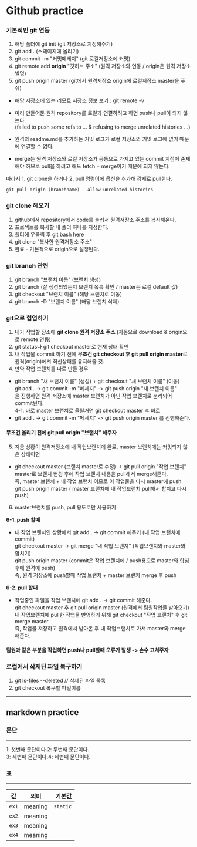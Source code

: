 <h1> Github practice </h1>

<h3> 기본적인 git 연동 </h3>

1. 해당 폴더에 git init (git 저장소로 지정해주기)
2. git add . (스테이지에 올리기)
3. git commit -m "커밋메세지" (git 로컬저장소에 커밋)
4. git remote add <b>origin</b> "깃허브 주소" (원격 저장소와 연동 / origin은 원격 저장소 별명)
5. git push origin master (git에서 원격저장소 origin에 로컬저장소 master을 푸쉬)

- 해당 저장소에 있는 리모트 저장소 정보 보기 : git remote -v

- 미리 만들어둔 원격 repository를 로컬과 연결하려고 하면 push나 pull이 되지 않는다.<br>
(failed to push some refs to ... & refusing to merge unrelated histories ...)
- 원격의 readme.md를 추가하는 커밋 로그가 로컬 저장소의 커밋 로그에 없기 때문에 연결할 수 없다.
- merge는 원격 저장소와 로컬 저장소가 공통으로 가지고 있는 commit 지점이 존재해야 하므로 pull을 하려고 해도 fetch + merge이기 때문에 되지 않는다.

따라서 1. git clone을 하거나 2. pull 명령어에 옵션을 추가해 강제로 pull한다.
~~~
git pull origin (branchname) --allow-unrelated-histories
~~~

<h3> git clone 해오기 </h3>

1. github에서 repository에서 code를 눌러서 원격저장소 주소를 복사해온다.
2. 프로젝트를 복사할 내 폴더 하나를 지정한다.
3. 폴더에 우클릭 후 git bash here
4. git clone "복사한 원격저장소 주소"
5. 완료 - 기본적으로 origin으로 설정된다.

<h3> git branch 관련 </h3>

1. git branch "브랜치 이름" (브랜치 생성)
2. git branch (잘 생성되었는지 브랜치 목록 확인 / master는 로컬 default 값)
3. git checkout "브랜치 이름" (해당 브랜치로 이동)
4. git branch -D "브랜치 이름" (해당 브랜치 삭제)

<h3> git으로 협업하기 </h3>

1. 내가 작업할 장소에 <b>git clone 원격 저장소 주소</b> (자동으로 download & origin으로 remote 연동)
2. git status나 git checkout master로 현재 상태 확인
3. 내 작업물 commit 하기 전에 <b> 무조건 git checkout 후 git pull origin master</b>로 원격(origin)에서 최신상태를 유지해줄 것.
4. 만약 작업 브랜치를 따로 만들 경우
 - git branch "새 브랜치 이름" (생성) + git checkout "새 브랜치 이름" (이동)  
   git add . -> git commit -m "메세지" -> git push origin "새 브랜치 이름"  
   을 진행하면 원격 저장소에 master 브랜치가 아닌 작업 브랜치로 분리되어 commit된다.  
4-1. 바로 master 브랜치로 올릴거면 git checkout master 후 바로 
 - git add . -> git commit -m "메세지" -> git push origin master 를 진행해준다.

<h4> 무조건 올리기 전에 git pull origin "브랜치" 해주자 </h4>

5. 지금 상황이 원격저장소에 내 작업브랜치에 완료, master 브랜치에는 커밋되지 않은 상태이면
 - git checkout master (브랜치 master로 수정) -> git pull origin "작업 브랜치"  
   master로 브랜치 변경 후에 작업 브랜치 내용을 pull해서 merge해준다.  
   즉, master 브랜치 + 내 작업 브랜치 이므로 이 작업물을 다시 master에 push  
   git push origin master ( master 브랜치에 내 작업브랜치 pull해서 합치고 다시 push)  
 
 6. master브랜치를 push, pull 용도로만 사용하기
 
 <b> 6-1. push 할때 </b>
  - 내 작업 브랜치인 상황에서 git add . -> git commit 해주기 (내 작업 브랜치에 commit)  
    git checkout master -> git merge "내 작업 브랜치" (작업브랜치와 master와 합치기)  
    git push origin master (commit은 작업 브랜치에 / push용으로 master와 합침 후에 원격에 push)  
    즉, 원격 저장소에 push할때 작업 브랜치 + master 브랜치 merge 후 push  
    
 <b> 6-2. pull 할때 </b>
  - 작업중인 파일을 작업 브랜치에 git add . -> git commit 해준다.  
    git checkout master 후 git pull origin master (원격에서 팀원작업물 받아오기)  
    내 작업브랜치에 pull한 작업물 반영하기 위해 git checkout "작업 브랜치" 후 git merge master  
    즉, 작업물 저장하고 원격에서 받아온 후 내 작업브랜치로 가서 master와 merge 해준다.
 
<h4> 팀원과 같은 부분을 작업하면 push나 pull할때 오류가 발생 -> 손수 고쳐주자 </h4>
 
<h3> 로컬에서 삭제된 파일 복구하기 </h3>

1. git ls-files --deleted // 삭제된 파일 목록
2. git checkout 복구할 파일이름
 
 
 
---

<h2> markdown practice </h2>

<h3> 문단 </h3>

---

 1: 첫번째 문단이다.2: 두번째 문단이다.  
 3: 세번째 문단이다.4: 네번째 문단이다.
 
 <h3> 표 </h3>
 
 ---
 
 
 | 값 | 의미 | 기본값 |
|---|:---:|---:|
| `ex1` | meaning | `static` |
| `ex2` | meaning |  |
| `ex3` | meaning |  |
| `ex4` | meaning |  |
